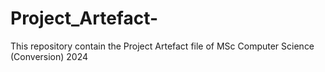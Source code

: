 # Project_Artefact-
This repository contain the Project Artefact file of MSc Computer Science (Conversion) 2024
